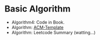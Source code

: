 # Basic Algorithm
- Algorithm4: Code in Book.
- Algorithm: [ACM-Template]()
- Algorithm: Leetcode Summary (watting...)